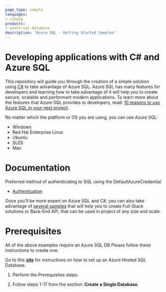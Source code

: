 ```yaml
---
page_type: sample
languages:
- csharp
products:
- azure-sql-database	
description: "Azure SQL - Getting Started Samples"
---
```


# Developing applications with C# and Azure SQL

This repository will guide you through the creation of a simple solution using [C#](https://docs.microsoft.com/dotnet/csharp/) to take advantage of Azure SQL. Azure SQL has many features for developers and learning how to take advantage of it will help you to create secure, scalable and performant modern applications. To learn more about the features that Azure SQL provides to developers, read: [10 reasons to use Azure SQL in your next project](https://devblogs.microsoft.com/azure-sql/10-reasons-to-use-azure-sql-in-your-next-project/).


No matter which the platform or OS you are using, you can use Azure SQL:


- Windows
- Red Hat Enterprise Linux
- Ubuntu
- SLES
- Mac

# Documentation

Preferred method of authenticating to SQL using the DefaultAzureCredential
- [Authentication](https://docs.microsoft.com/en-us/sql/connect/ado-net/sql/azure-active-directory-authentication?view=sql-server-ver15#using-active-directory-default-authentication)


Once you'll be more expert on Azure SQL and C#, you can also take advantage of [several samples](https://docs.microsoft.com/samples/browse/?expanded=dotnet&products=azure-sql-database&languages=csharp) that will help you to create Full-Stack solutions or Back-End API, that can be used in project of any size and scale.

# Prerequisites

All of the above examples require an Azure SQL DB Please follow these instructions to create one.

Go to this [**site**](https://docs.microsoft.com/azure/sql-database/sql-database-single-database-get-started?tabs=azure-portal) for instructions on how to set up an Azure Hosted SQL Database.


1. Perform the Prerequisites steps.

2. Follow steps 1-17 from the section: **Create a Single Database**.

